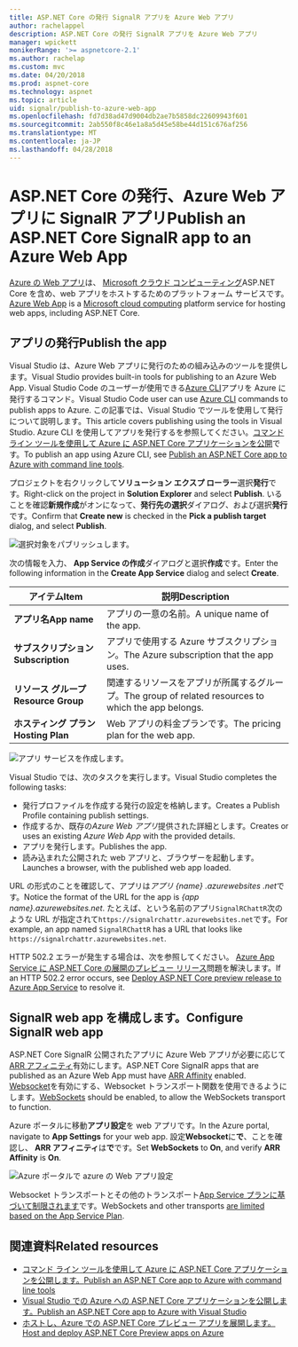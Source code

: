 ```yaml
---
title: ASP.NET Core の発行 SignalR アプリを Azure Web アプリ
author: rachelappel
description: ASP.NET Core の発行 SignalR アプリを Azure Web アプリ
manager: wpickett
monikerRange: '>= aspnetcore-2.1'
ms.author: rachelap
ms.custom: mvc
ms.date: 04/20/2018
ms.prod: aspnet-core
ms.technology: aspnet
ms.topic: article
uid: signalr/publish-to-azure-web-app
ms.openlocfilehash: fd7d38ad47d9004db2ae7b5858dc22609943f601
ms.sourcegitcommit: 2ab550f8c46e1a8a5d45e58be44d151c676af256
ms.translationtype: MT
ms.contentlocale: ja-JP
ms.lasthandoff: 04/28/2018
---
```

# <a name="publish-an-aspnet-core-signalr-app-to-an-azure-web-app"></a><span data-ttu-id="54b2f-103">ASP.NET Core の発行、Azure Web アプリに SignalR アプリ</span><span class="sxs-lookup"><span data-stu-id="54b2f-103">Publish an ASP.NET Core SignalR app to an Azure Web App</span></span>

<span data-ttu-id="54b2f-104">[Azure の Web アプリ](/azure/app-service/app-service-web-overview)は、 [Microsoft クラウド コンピューティング](https://azure.microsoft.com/)ASP.NET Core を含め、web アプリをホストするためのプラットフォーム サービスです。</span><span class="sxs-lookup"><span data-stu-id="54b2f-104">[Azure Web App](/azure/app-service/app-service-web-overview) is a [Microsoft cloud computing](https://azure.microsoft.com/) platform service for hosting web apps, including ASP.NET Core.</span></span>

## <a name="publish-the-app"></a><span data-ttu-id="54b2f-105">アプリの発行</span><span class="sxs-lookup"><span data-stu-id="54b2f-105">Publish the app</span></span>

<span data-ttu-id="54b2f-106">Visual Studio は、Azure Web アプリに発行のための組み込みのツールを提供します。</span><span class="sxs-lookup"><span data-stu-id="54b2f-106">Visual Studio provides built-in tools for publishing to an Azure Web App.</span></span> <span data-ttu-id="54b2f-107">Visual Studio Code のユーザーが使用できる[Azure CLI](/cli/azure)アプリを Azure に発行するコマンド。</span><span class="sxs-lookup"><span data-stu-id="54b2f-107">Visual Studio Code user can use [Azure CLI](/cli/azure) commands to publish apps to Azure.</span></span> <span data-ttu-id="54b2f-108">この記事では、Visual Studio でツールを使用して発行について説明します。</span><span class="sxs-lookup"><span data-stu-id="54b2f-108">This article covers publishing using the tools in Visual Studio.</span></span> <span data-ttu-id="54b2f-109">Azure CLI を使用してアプリを発行するを参照してください。[コマンド ライン ツールを使用して Azure に ASP.NET Core アプリケーションを公開](xref:tutorials/publish-to-azure-webapp-using-cli)です。</span><span class="sxs-lookup"><span data-stu-id="54b2f-109">To publish an app using Azure CLI, see [Publish an ASP.NET Core app to Azure with command line tools](xref:tutorials/publish-to-azure-webapp-using-cli).</span></span>

<span data-ttu-id="54b2f-110">プロジェクトを右クリックして**ソリューション エクスプ ローラー**選択**発行**です。</span><span class="sxs-lookup"><span data-stu-id="54b2f-110">Right-click on the project in **Solution Explorer** and select **Publish**.</span></span> <span data-ttu-id="54b2f-111">いることを確認**新規作成**がオンになって、**発行先の選択**ダイアログ、および選択**発行**です。</span><span class="sxs-lookup"><span data-stu-id="54b2f-111">Confirm that **Create new** is checked in the **Pick a publish target** dialog, and select **Publish**.</span></span>

![選択対象をパブリッシュします。](publish-to-azure-web-app/_static/pick-publish-target-dialog.png)

<span data-ttu-id="54b2f-113">次の情報を入力、 **App Service の作成**ダイアログと選択**作成**です。</span><span class="sxs-lookup"><span data-stu-id="54b2f-113">Enter the following information in the **Create App Service** dialog and select **Create**.</span></span>

| <span data-ttu-id="54b2f-114">アイテム</span><span class="sxs-lookup"><span data-stu-id="54b2f-114">Item</span></span> | <span data-ttu-id="54b2f-115">説明</span><span class="sxs-lookup"><span data-stu-id="54b2f-115">Description</span></span> |
| ---- | ----------- |
| <span data-ttu-id="54b2f-116">**アプリ名**</span><span class="sxs-lookup"><span data-stu-id="54b2f-116">**App name**</span></span> | <span data-ttu-id="54b2f-117">アプリの一意の名前。</span><span class="sxs-lookup"><span data-stu-id="54b2f-117">A unique name of the app.</span></span> |
| <span data-ttu-id="54b2f-118">**サブスクリプション**</span><span class="sxs-lookup"><span data-stu-id="54b2f-118">**Subscription**</span></span> | <span data-ttu-id="54b2f-119">アプリで使用する Azure サブスクリプション。</span><span class="sxs-lookup"><span data-stu-id="54b2f-119">The Azure subscription that the app uses.</span></span> |
| <span data-ttu-id="54b2f-120">**リソース グループ**</span><span class="sxs-lookup"><span data-stu-id="54b2f-120">**Resource Group**</span></span> | <span data-ttu-id="54b2f-121">関連するリソースをアプリが所属するグループ。</span><span class="sxs-lookup"><span data-stu-id="54b2f-121">The group of related resources to which the app belongs.</span></span>  |
| <span data-ttu-id="54b2f-122">**ホスティング プラン**</span><span class="sxs-lookup"><span data-stu-id="54b2f-122">**Hosting Plan**</span></span> | <span data-ttu-id="54b2f-123">Web アプリの料金プランです。</span><span class="sxs-lookup"><span data-stu-id="54b2f-123">The pricing plan for the web app.</span></span> |

![アプリ サービスを作成します。](publish-to-azure-web-app/_static/create-app-service-dialog.png)

<span data-ttu-id="54b2f-125">Visual Studio では、次のタスクを実行します。</span><span class="sxs-lookup"><span data-stu-id="54b2f-125">Visual Studio completes the following tasks:</span></span>

* <span data-ttu-id="54b2f-126">発行プロファイルを作成する発行の設定を格納します。</span><span class="sxs-lookup"><span data-stu-id="54b2f-126">Creates a Publish Profile containing publish settings.</span></span>
* <span data-ttu-id="54b2f-127">作成するか、既存の*Azure Web アプリ*提供された詳細とします。</span><span class="sxs-lookup"><span data-stu-id="54b2f-127">Creates or uses an existing *Azure Web App* with the provided details.</span></span>
* <span data-ttu-id="54b2f-128">アプリを発行します。</span><span class="sxs-lookup"><span data-stu-id="54b2f-128">Publishes the app.</span></span>
* <span data-ttu-id="54b2f-129">読み込まれた公開された web アプリと、ブラウザーを起動します。</span><span class="sxs-lookup"><span data-stu-id="54b2f-129">Launches a browser, with the published web app loaded.</span></span>

<span data-ttu-id="54b2f-130">URL の形式のことを確認して、アプリは*アプリ {name} .azurewebsites .net*です。</span><span class="sxs-lookup"><span data-stu-id="54b2f-130">Notice the format of the URL for the app is *{app name}.azurewebsites.net*.</span></span> <span data-ttu-id="54b2f-131">たとえば、という名前のアプリ`SignalRChattR`次のような URL が指定されて`https://signalrchattr.azurewebsites.net`です。</span><span class="sxs-lookup"><span data-stu-id="54b2f-131">For example, an app named `SignalRChattR` has a URL that looks like `https://signalrchattr.azurewebsites.net`.</span></span>

<span data-ttu-id="54b2f-132">HTTP 502.2 エラーが発生する場合は、次を参照してください。 [Azure App Service に ASP.NET Core の展開のプレビュー リリース](xref:host-and-deploy/azure-apps/index)問題を解決します。</span><span class="sxs-lookup"><span data-stu-id="54b2f-132">If an HTTP 502.2 error occurs, see [Deploy ASP.NET Core preview release to Azure App Service](xref:host-and-deploy/azure-apps/index) to resolve it.</span></span>

## <a name="configure-signalr-web-app"></a><span data-ttu-id="54b2f-133">SignalR web app を構成します。</span><span class="sxs-lookup"><span data-stu-id="54b2f-133">Configure SignalR web app</span></span>

<span data-ttu-id="54b2f-134">ASP.NET Core SignalR 公開されたアプリに Azure Web アプリが必要に応じて[ARR アフィニティ](https://en.wikipedia.org/wiki/Application_Request_Routing)有効にします。</span><span class="sxs-lookup"><span data-stu-id="54b2f-134">ASP.NET Core SignalR apps that are published as an Azure Web App must have [ARR Affinity](https://en.wikipedia.org/wiki/Application_Request_Routing) enabled.</span></span> <span data-ttu-id="54b2f-135">[Websocket](xref:fundamentals/websockets)を有効にする、Websocket トランスポート関数を使用できるようにします。</span><span class="sxs-lookup"><span data-stu-id="54b2f-135">[WebSockets](xref:fundamentals/websockets) should be enabled, to allow the WebSockets transport to function.</span></span>

<span data-ttu-id="54b2f-136">Azure ポータルに移動**アプリ設定**を web アプリです。</span><span class="sxs-lookup"><span data-stu-id="54b2f-136">In the Azure portal, navigate to **App Settings** for your web app.</span></span> <span data-ttu-id="54b2f-137">設定**Websocket**に**で**、ことを確認し、 **ARR アフィニティ**は**で**です。</span><span class="sxs-lookup"><span data-stu-id="54b2f-137">Set **WebSockets** to **On**, and verify **ARR Affinity** is **On**.</span></span>

![Azure ポータルで azure の Web アプリ設定](publish-to-azure-web-app/_static/azure-web-app-settings.png)

 <span data-ttu-id="54b2f-139">Websocket トランスポートとその他のトランスポート[App Service プランに基づいて制限されます](/azure/azure-subscription-service-limits#app-service-limits)です。</span><span class="sxs-lookup"><span data-stu-id="54b2f-139">WebSockets and other transports [are limited based on the App Service Plan](/azure/azure-subscription-service-limits#app-service-limits).</span></span>

## <a name="related-resources"></a><span data-ttu-id="54b2f-140">関連資料</span><span class="sxs-lookup"><span data-stu-id="54b2f-140">Related resources</span></span>

* [<span data-ttu-id="54b2f-141">コマンド ライン ツールを使用して Azure に ASP.NET Core アプリケーションを公開します。</span><span class="sxs-lookup"><span data-stu-id="54b2f-141">Publish an ASP.NET Core app to Azure with command line tools</span></span>](xref:tutorials/publish-to-azure-webapp-using-cli?tabs=windows)
* [<span data-ttu-id="54b2f-142">Visual Studio での Azure への ASP.NET Core アプリケーションを公開します。</span><span class="sxs-lookup"><span data-stu-id="54b2f-142">Publish an ASP.NET Core app to Azure with Visual Studio</span></span>](xref:tutorials/publish-to-azure-webapp-using-vs)
* [<span data-ttu-id="54b2f-143">ホストし、Azure での ASP.NET Core プレビュー アプリを展開します。</span><span class="sxs-lookup"><span data-stu-id="54b2f-143">Host and deploy ASP.NET Core Preview apps on Azure</span></span>](xref:host-and-deploy/azure-apps/index#deploy-aspnet-core-preview-release-to-azure-app-service)
